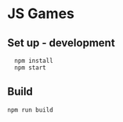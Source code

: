 # JS Games

## Set up - development

```
  npm install
  npm start
```

## Build

```
npm run build
```
